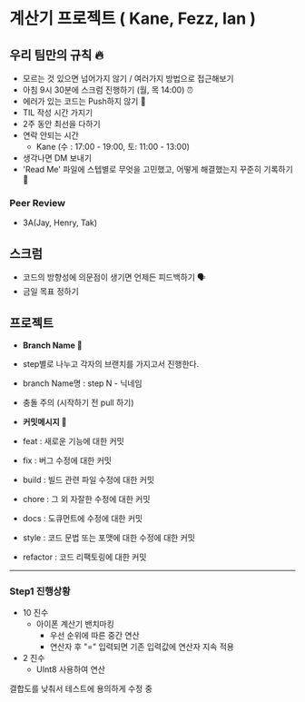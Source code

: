 # 계산기 프로젝트 ( Kane, Fezz, Ian )

## 우리 팀만의 규칙 🔥

- 모르는 것 있으면 넘어가지 않기 / 여러가지 방법으로 접근해보기
- 아침 9시 30분에 스크럼 진행하기 (월, 목 14:00) ⏰
- 에러가 있는 코드는 Push하지 않기 🚫
- TIL 작성 시간 가지기
- 2주 동안 최선을 다하기
- 연락 안되는 시간
    - Kane (수 : 17:00 - 19:00, 토: 11:00 - 13:00)
- 생각나면 DM 보내기
- 'Read Me' 파일에 스텝별로 무엇을 고민했고, 어떻게 해결했는지 꾸준히 기록하기 📑

### Peer Review

- 3A(Jay, Henry, Tak)

## 스크럼

- 코드의 방향성에 의문점이 생기면 언제든 피드백하기 🗣
- 금일 목표 정하기

## 프로젝트

- **Branch Name 🌳**
- step별로 나누고 각자의 브랜치를 가지고서 진행한다.
- branch Name명 : step N - 닉네임
- 충돌 주의 (시작하기 전 pull 하기)

- **커밋메시지 📝**
- feat : 새로운 기능에 대한 커밋
- fix : 버그 수정에 대한 커밋
- build : 빌드 관련 파일 수정에 대한 커밋
- chore : 그 외 자잘한 수정에 대한 커밋
- docs : 도큐먼트에 수정에 대한 커밋
- style : 코드 문법 또는 포맷에 대한 수정에 대한 커밋
- refactor : 코드 리팩토링에 대한 커밋

---
### Step1 진행상황 
- 10 진수
  - 아이폰 계산기 밴치마킹 
    - 우선 순위에 따른 중간 연산
    - 연산자 후 "=" 입력되면 기존 입력값에 연산자 지속 적용  
- 2 진수 
  - UInt8 사용하여 연산

결합도를 낮춰서 테스트에 용의하게 수정 중
